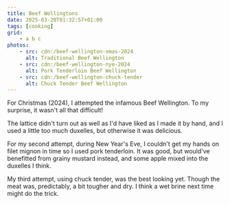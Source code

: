 ```yaml
---
title: Beef Wellingtons
date: 2025-03-20T01:32:57+01:00
tags: [cooking]
grid:
    - a b c
photos:
    - src: cdn:/beef-wellington-xmas-2024
      alt: Traditional Beef Wellington
    - src: cdn:/beef-wellington-nye-2024
      alt: Pork Tenderloin Beef Wellington
    - src: cdn:/beef-wellington-chuck-tender
      alt: Chuck Tender Beef Wellington
---
```


For Christmas (2024), I attempted the infamous Beef Wellington. To my surprise, it wasn't all that difficult!

The lattice didn't turn out as well as I'd have liked as I made it by hand,
and I used a little too much duxelles, but otherwise it was delicious.

For my second attempt, during New Year's Eve, I couldn't get my hands on filet mignon in time so I used pork tenderloin.
It was good, but would've benefitted from grainy mustard instead, and some apple mixed into the duxelles I think.

My third attempt, using chuck tender, was the best looking yet. Though the meat was, predictably, a bit tougher and dry.
I think a wet brine next time might do the trick.
